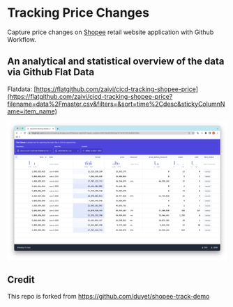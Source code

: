 # Tracking Price Changes
Capture price changes on [Shopee](https://shopee.vn/) retail website application with Github Workflow.

## An analytical and statistical overview of the data via Github Flat Data
Flatdata: [https://flatgithub.com/zaivi/cicd-tracking-shopee-price](https://flatgithub.com/zaivi/cicd-tracking-shopee-price?filename=data%2Fmaster.csv&filters=&sort=time%2Cdesc&stickyColumnName=item_name)

![](.github/screenshot/flatgithub.png)

## Credit
This repo is forked from https://github.com/duyet/shopee-track-demo
